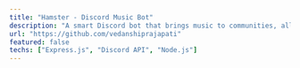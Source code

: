 ```yaml
---
title: "Hamster - Discord Music Bot"
description: "A smart Discord bot that brings music to communities, allowing users to play, queue, and stream high-quality audio with simple text commands. Built with Express and integrated with the Discord API for seamless interaction."
url: "https://github.com/vedanshiprajapati"
featured: false
techs: ["Express.js", "Discord API", "Node.js"]
---
```

